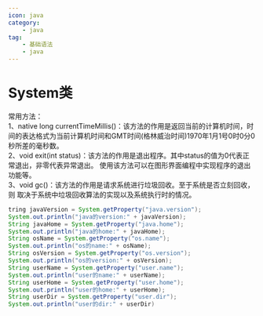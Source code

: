 ```yaml
---
icon: java
category: 
    - java
tag: 
    - 基础语法
    - java
---
```

# System类
常用方法：  
1、native long currentTimeMillis()：该方法的作用是返回当前的计算机时间，时间的表达格式为当前计算机时间和GMT时间(格林威治时间)1970年1月1号0时0分0秒所差的毫秒数。  
2、void exit(int status)：该方法的作用是退出程序。其中status的值为0代表正常退出，非零代表异常退出。 使用该方法可以在图形界面编程中实现程序的退出功能等。  
3、void gc()：该方法的作用是请求系统进行垃圾回收。至于系统是否立刻回收，则
取决于系统中垃圾回收算法的实现以及系统执行时的情况。  

```java
tring javaVersion = System.getProperty("java.version");
System.out.println("java的version:" + javaVersion);
String javaHome = System.getProperty("java.home");
System.out.println("java的home:" + javaHome);
String osName = System.getProperty("os.name");
System.out.println("os的name:" + osName);
String osVersion = System.getProperty("os.version");
System.out.println("os的version:" + osVersion);
String userName = System.getProperty("user.name");
System.out.println("user的name:" + userName);
String userHome = System.getProperty("user.home");
System.out.println("user的home:" + userHome);
String userDir = System.getProperty("user.dir");
System.out.println("user的dir:" + userDir)
```
